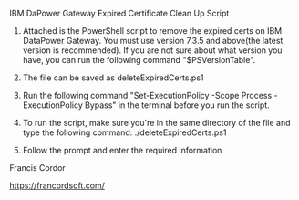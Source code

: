 IBM DaPower Gateway Expired Certificate Clean Up Script



1. Attached is the PowerShell script to remove the expired certs on IBM DataPower Gateway. You must use version 7.3.5 and above(the latest version is recommended). If you are not sure about what version you have, you can run the following command "$PSVersionTable".

2. The file can be saved as deleteExpiredCerts.ps1

3. Run the following command "Set-ExecutionPolicy -Scope Process -ExecutionPolicy Bypass" in the terminal before you run the script.


4. To run the script, make sure you're in the same directory of the file and type the following command: ./deleteExpiredCerts.ps1

5. Follow the prompt and enter the required information


Francis Cordor 


https://francordsoft.com/
